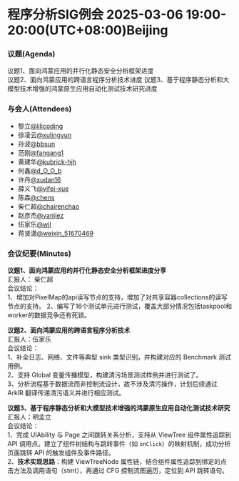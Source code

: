 # 程序分析SIG例会 2025-03-06 19:00-20:00(UTC+08:00)Beijing
### 议题(Agenda)
议题1、面向鸿蒙应用的并行化静态安全分析框架进度  
议题2、面向鸿蒙应用的跨语言程序分析技术进度
议题3、基于程序静态分析和大模型技术增强的鸿蒙原生应用自动化测试技术研究进度  

### 与会人(Attendees)
- 黎立[@lilicoding](https://gitcode.com/lilicoding)
- 徐凌云[@xulingyun](https://gitcode.com/muya318)
- 孙波[@bbsun](https://gitcode.com/bbsun)
- 范刚[@fangang1](https://gitcode.com/fangang1)
- 黄建华[@kubrick-hjh](https://gitcode.com/kubrick-hjh)
- 何鑫[@d_O_O_b](https://gitcode.com/d_O_O_b)
- 许丹[@xudan16](https://gitcode.com/xudan16)
- 薛义飞[@yifei-xue](https://gitcode.com/yifei-xue)
- 陈森[@chens](https://gitcode.com/chens)
- 柴仁超[@chairenchao](https://gitcode.com/chairenchao)
- 赵彦杰[@yanjiez](https://gitcode.com/yanjiez)
- 伍家乐[@wjl](https://gitcode.com/wjl)
- 蒋贤潇[@weixin_51670469](https://gitcode.com/weixin_51670469)

### 会议纪要(Minutes)
**议题1、面向鸿蒙应用的并行化静态安全分析框架进度分享**  
汇报人： 柴仁超  
会议结论：  
1、增加对PixelMap的api读写节点的支持，增加了对共享容器collections的读写节点的支持。 
2、编写了16个测试单元进行测试，覆盖大部分情况包括taskpool和worker的数据竞争还有死锁。

**议题2、面向鸿蒙应用的跨语言程序分析技术**  
汇报人：伍家乐   
会议结论：  
1、补全日志、网络、文件等典型 sink 类型识别，并构建对应的 Benchmark 测试用例。  
2、支持 Global 变量传播模型，构建清污场景测试样例并进行测试了。  
3、分析流程基于数据流而非控制流设计，故不涉及清污操作，计划后续通过 ArkIR 翻译传递清污语义并进行相应测试。

**议题3、基于程序静态分析和大模型技术增强的鸿蒙原生应用自动化测试技术研究**  
汇报人：明孟立  
会议结论：  
1、完成 UIAbility 与 Page 之间跳转关系分析，支持从 ViewTree 组件属性追踪到 API 调用点。建立了组件树结构与跳转事件（如 `onClick`）的映射机制，成功分析页面跳转 API 的触发组件及事件路径。  
2、**技术实现思路**：构建 ViewTreeNode 属性链，结合组件属性追踪到绑定的点击方法及调用语句（stmt），再通过 CFG 控制流图遍历，定位到 API 跳转语句。  
